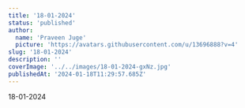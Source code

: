 ```yaml
---
title: '18-01-2024'
status: 'published'
author:
  name: 'Praveen Juge'
  picture: 'https://avatars.githubusercontent.com/u/13696888?v=4'
slug: '18-01-2024'
description: ''
coverImage: '../../images/18-01-2024-gxNz.jpg'
publishedAt: '2024-01-18T11:29:57.685Z'
---
```


18-01-2024